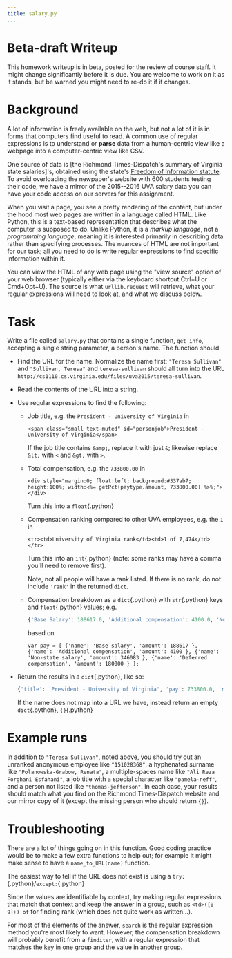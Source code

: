 ```yaml
---
title: salary.py
...
```


# Beta-draft Writeup

This homework writeup is in beta, posted for the review of course staff.
It might change significantly before it is due.
You are welcome to work on it as it stands, but be warned you might need to re-do it if it changes.

# Background

A lot of information is freely available on the web, but not a lot of it is in forms that computers find useful to read.
A common use of regular expressions is to understand or **parse** data from a human-centric view like a webpage into a computer-centric view like CSV.

One source of data is [the Richmond Times-Dispatch's summary of Virginia state salaries]'s, obtained using the state's [Freedom of Information statute](http://foiacouncil.dls.virginia.gov/).
To avoid overloading the newpaper's website with 600 students testing their code, we have a mirror of the 2015--2016 UVA salary data you can have your code access on our servers for this assignment.

When you visit a page, you see a pretty rendering of the content, but under the hood most web pages are written in a language called HTML.
Like Python, this is a text-based representation that describes what the computer is supposed to do.
Unlike Python, it is a *markup language*, not a *programming language*, meaning it is interested primarily in describing data rather than specifying processes.
The nuances of HTML are not important for our task; all you need to do is write regular expressions to find specific information within it.

You can view the HTML of any web page using the "view source" option of your web browser (typically either via the keyboard shortcut Ctrl+U or Cmd+Opt+U).
The source is what `urllib.request` will retrieve, what your regular expressions will need to look at, and what we discuss below.

# Task

Write a file called `salary.py` that contains a single function, `get_info`, accepting a single string parameter, a person's name.  The function should

-   Find the URL for the name.
    Normalize the name first: `"Teresa Sullivan"` and `"Sullivan, Teresa"` and `teresa-sullivan` should all turn into the URL `http://cs1110.cs.virginia.edu/files/uva2015/teresa-sullivan`.

-   Read the contents of the URL into a string.

-   Use regular expressions to find the following:
    
    -   Job title, e.g. the `President - University of Virginia` in
    
            <span class="small text-muted" id="personjob">President - University of Virginia</span>
        
        If the job title contains `&amp;`, replace it with just `&`; likewise replace `&lt;` with `<` and `&gt;` with `>`.
    
    -   Total compensation, e.g. the `733800.00` in
    
            <div style="margin:0; float:left; background:#337ab7; height:100%; width:<%= getPct(paytype.amount, 733800.00) %>%;"></div>
        
        Turn this into a `float`{.python}
    
    -   Compensation ranking compared to other UVA employees, e.g. the `1` in 

            <tr><td>University of Virginia rank</td><td>1 of 7,474</td></tr>

        Turn this into an `int`{.python} (note: some ranks may have a comma you'll need to remove first).
        
        Note, not all people will have a rank listed.  If there is no rank, do not include `'rank'` in the returned `dict`.
    
    -   Compensation breakdown as a `dict`{.python} with `str`{.python} keys and `float`{.python} values;
        e.g. 
        
        ````python
        {'Base Salary': 188617.0, 'Additional compensation': 4100.0, 'Non-state salary': 346083.0, 'Deferred compensation', 180000.0}
        ````
        
        based on
    
            var pay = [ {'name': 'Base salary', 'amount': 188617 }, {'name': 'Additional compensation', 'amount': 4100 }, {'name': 'Non-state salary', 'amount': 346083 }, {'name': 'Deferred compensation', 'amount': 180000 } ];
    
-   Return the results in a `dict`{.python}, like so:

    ````python
    {'title': 'President - University of Virginia', 'pay': 733800.0, 'rank': 1, 'breakdown': {'Base Salary': 188617.0, 'Additional compensation': 4100.0, 'Non-state salary': 346083.0, 'Deferred compensation', 180000.0}}
    ````
    
    If the name does not map into a URL we have, instead return an empty `dict`{.python}, `{}`{.python}

# Example runs

In addition to `"Teresa Sullivan"`, noted above,
you should try out an unranked anonymous employee like `"151028368"`,
a hyphenated surname like `"Polanowska-Grabow, Renata"`,
a multiple-spaces name like `"Ali Reza Forghani Esfahani"`,
a job title with a special character like `"pamela-neff"`,
and a person not listed like `"thomas-jefferson"`.
In each case, your results should match what you find on the Richmond Times-Dispatch website and our mirror copy of it (except the missing person who should return `{}`).


# Troubleshooting

There are a lot of things going on in this function.
Good coding practice would be to make a few extra functions to help out;
for example it might make sense to have a `name_to_URL(name)` function.

The easiest way to tell if the URL does not exist is using a `try:`{.python}/`except:`{.python}

Since the values are identifiable by context, try making regular expressions that match that context and keep the answer in a group, such as `<td>([0-9]+) of` for finding rank (which does not quite work as written...).

For most of the elements of the answer, `search` is the regular expression method you're most likely to want.
However, the compensation breakdown will probably benefit from a `finditer`, with a regular expression that matches the key in one group and the value in another group.

